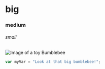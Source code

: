 # big
### medium
###### small
![Image of a toy Bumblebee](https://github.com/user-attachments/assets/40ffe796-2179-4992-84cd-6c6817a59627)
``` javascript
var myVar = "Look at that big bumblebee!";
```
